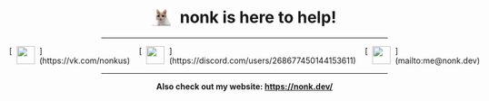 <div align="center">
    <h1 style="display: flex; flex-flow: row nowrap; justify-content: center; gap: 16px; border-bottom: none;">
        <img width="32" height="32" src="assets/mars.png">
        <span>nonk is here to help!</span>
    </h1>
</div>

<hr>

<div style="width: 100%; display: flex; flex-flow: row nowrap; justify-content: center; gap: 8px;">
    [<img width="32" height="32" src="https://cdn.simpleicons.org/vk/black/white">](https://vk.com/nonkus)
    <span> </span>
    [<img width="32" height="32" src="https://cdn.simpleicons.org/discord/black/white">](https://discord.com/users/268677450144153611)
    <span> </span>
    [<img width="32" height="32" src="https://cdn.simpleicons.org/gmail/black/white">](mailto:me@nonk.dev)
</div>

<hr>

**<div align="center">Also check out my website: <https://nonk.dev/></div>**
